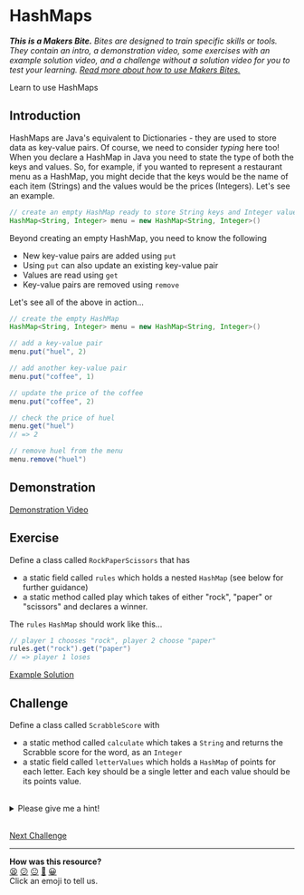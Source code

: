# HashMaps

_**This is a Makers Bite.** Bites are designed to train specific skills or
tools. They contain an intro, a demonstration video, some exercises with an
example solution video, and a challenge without a solution video for you to test
your learning. [Read more about how to use Makers
Bites.](https://github.com/makersacademy/course/blob/main/labels/bites.md)_

<!-- OMITTED -->

Learn to use HashMaps

## Introduction

HashMaps are Java's equivalent to Dictionaries - they are used to store data as key-value pairs. Of course, we need to consider _typing_ here too! When you declare a HashMap in Java you need to state the type of both the keys and values. So, for example, if you wanted to represent a restaurant menu as a HashMap, you might decide that the keys would be the name of each item (Strings) and the values would be the prices (Integers). Let's see an example.

```java
// create an empty HashMap ready to store String keys and Integer values
HashMap<String, Integer> menu = new HashMap<String, Integer>()
```

Beyond creating an empty HashMap, you need to know the following
* New key-value pairs are added using `put`
* Using `put` can also update an existing key-value pair
* Values are read using `get`
* Key-value pairs are removed using `remove`

Let's see all of the above in action...

```java
// create the empty HashMap
HashMap<String, Integer> menu = new HashMap<String, Integer>()

// add a key-value pair
menu.put("huel", 2)

// add another key-value pair
menu.put("coffee", 1)

// update the price of the coffee
menu.put("coffee", 2)

// check the price of huel
menu.get("huel")
// => 2

// remove huel from the menu
menu.remove("huel")
```

## Demonstration

<!-- OMITTED -->

[Demonstration Video]()

## Exercise

Define a class called `RockPaperScissors` that has
- a static field called `rules` which holds a nested `HashMap` (see below for further guidance)
- a static method called play which takes of either "rock", "paper" or "scissors" and declares a winner.

The `rules` `HashMap` should work like this...

```java
// player 1 chooses "rock", player 2 choose "paper"
rules.get("rock").get("paper")
// => player 1 loses
```

[Example Solution]()

## Challenge

Define a class called `ScrabbleScore` with
- a static method called `calculate` which takes a `String` and returns the Scrabble score for the word, as an `Integer`
- a static field called `letterValues` which holds a `HashMap` of points for each letter. Each key should be a single letter and each value should be its points value.

<br>
<details>
  <summary>
    Please give me a hint!
  </summary>
  <p>
    Calculating the Scrabble score for a given word will require a few steps
    <ul>
      <li>Creating a variable to hold the total score - it should start at 0</li>
      <li>Splitting the word into letters</li>
      <li>Looping over the letters to get the score for each one</li>
      <li>Adding the score for each letter to the total score</li>
      <li>Returning the total score</li>
    </ul>
  </p>
</details>
<br>


[Next Challenge](12_interfaces_bite.md)

<!-- BEGIN GENERATED SECTION DO NOT EDIT -->

---

**How was this resource?**  
[😫](https://airtable.com/shrUJ3t7KLMqVRFKR?prefill_Repository=makersacademy%2Fjava-fundamentals-with-intellij&prefill_File=out%2Fproduction%2Fjava_fundamentals_with_intellij%2Fbites%2F11_data_structures_2_bite.md&prefill_Sentiment=😫) [😕](https://airtable.com/shrUJ3t7KLMqVRFKR?prefill_Repository=makersacademy%2Fjava-fundamentals-with-intellij&prefill_File=out%2Fproduction%2Fjava_fundamentals_with_intellij%2Fbites%2F11_data_structures_2_bite.md&prefill_Sentiment=😕) [😐](https://airtable.com/shrUJ3t7KLMqVRFKR?prefill_Repository=makersacademy%2Fjava-fundamentals-with-intellij&prefill_File=out%2Fproduction%2Fjava_fundamentals_with_intellij%2Fbites%2F11_data_structures_2_bite.md&prefill_Sentiment=😐) [🙂](https://airtable.com/shrUJ3t7KLMqVRFKR?prefill_Repository=makersacademy%2Fjava-fundamentals-with-intellij&prefill_File=out%2Fproduction%2Fjava_fundamentals_with_intellij%2Fbites%2F11_data_structures_2_bite.md&prefill_Sentiment=🙂) [😀](https://airtable.com/shrUJ3t7KLMqVRFKR?prefill_Repository=makersacademy%2Fjava-fundamentals-with-intellij&prefill_File=out%2Fproduction%2Fjava_fundamentals_with_intellij%2Fbites%2F11_data_structures_2_bite.md&prefill_Sentiment=😀)  
Click an emoji to tell us.

<!-- END GENERATED SECTION DO NOT EDIT -->
